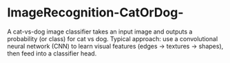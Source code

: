 # ImageRecognition-CatOrDog-
A cat-vs-dog image classifier takes an input image and outputs a probability (or class) for cat vs dog. Typical approach: use a convolutional neural network (CNN) to learn visual features (edges → textures → shapes), then feed into a classifier head.
